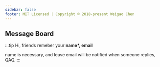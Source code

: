 ```yaml
---
sidebar: false
footer: MIT Licensed | Copyright © 2018-present Weigao Chen
---
```

## Message Board

:::tip Hi, friends
remeber your **name\*, email**

name is necessary, and leave email will be notified when someone replies, QAQ.
:::
<!-- <Comments/> -->